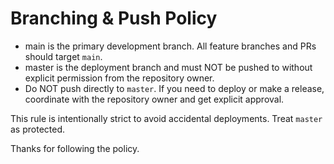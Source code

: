 # Branching & Push Policy

- main is the primary development branch. All feature branches and PRs should target `main`.
- master is the deployment branch and must NOT be pushed to without explicit permission from the repository owner.
- Do NOT push directly to `master`. If you need to deploy or make a release, coordinate with the repository owner and get explicit approval.

This rule is intentionally strict to avoid accidental deployments. Treat `master` as protected.

Thanks for following the policy.
